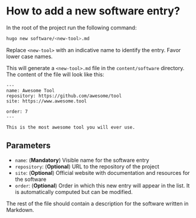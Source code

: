 # How to add a new software entry?


In the root of the project run the following command:

```bash
hugo new software/<new-tool>.md
```

Replace `<new-tool>` with an indicative name to identify the entry. Favor lower case names.

This will generate a `<new-tool>.md` file in the `content/software` directory.
The content of the file will look like this:

```
---
name: Awesome Tool
repository: https://github.com/awesome/tool
site: https://www.awesome.tool

order: 7
---

This is the most awesome tool you will ever use.
```

## Parameters

* `name`: (**Mandatory**) Visible name for the software entry
* `repository`: (**Optional**) URL to the repository of the project
* `site`: (**Optional**) Official website with documentation and resources for the software
* `order`: (**Optional**) Order in which this new entry will appear in the list. It is automatically computed but can be modified.


The rest of the file should contain a description for the software written in Markdown.
